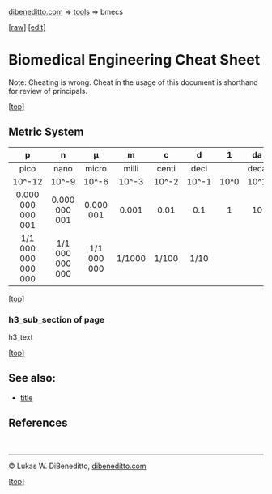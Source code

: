 [dibeneditto.com](https://dibeneditto.com/) ⇒ [tools](/tools/) ⇒ bmecs


[[raw]](https://raw.githubusercontent.com/dibeneditto/dibeneditto.github.io/main/tools/bmecs/README.md) [[edit]](https://github.com/dibeneditto/dibeneditto.github.io/edit/main/tools/bmecs/README.md)


# Biomedical Engineering Cheat Sheet

Note: Cheating is wrong. Cheat in the usage of this document is shorthand for review of principals.



[[top]](#)


## Metric System

|          p          |        n        |      μ      |    m   |   c   |   d   |   1  |  da  |   h   |   k  |     M     |       G       |         T         |
|:-------------------:|:---------------:|:-----------:|:------:|:-----:|:-----:|:----:|:----:|:-----:|:----:|:---------:|:-------------:|:-----------------:|
|         pico        |       nano      |    micro    |  milli | centi |  deci |      | deca | hecto | kilo |    Mega   |      Giga     |        Tera       |
|        10^-12       |      10^-9      |    10^-6    |  10^-3 | 10^-2 | 10^-1 | 10^0 | 10^1 |  10^2 | 10^3 |    10^6   |      10^9     |       10^12       |
|  0.000 000 000 001  |  0.000 000 001  |  0.000 001  |  0.001 |  0.01 |  0.1  |   1  |  10  |  100  | 1000 | 1 000 000 | 1 000 000 000 | 1 000 000 000 000 |
| 1/1 000 000 000 000 | 1/1 000 000 000 | 1/1 000 000 | 1/1000 | 1/100 |  1/10 |      |      |       |      |           |               |                   |


[[top]](#)


### h3_sub_section of page

h3_text


[[top]](#)


## See also:

* [title](https://example.com/)


## References

[1]: http://example.com "example 1"
[2]: http://example.net


&nbsp;

---

© Lukas W. DiBeneditto, [dibeneditto.com](https://dibeneditto.com/)


[[top]](#)
